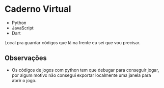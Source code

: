 # Caderno Virtual

- Python
- JavaScript
- Dart

Local pra guardar códigos que lá na frente eu sei que vou precisar.

## Observações

- Os códigos de jogos com python tem que debugar para conseguir jogar, por algum motivo não consegui exportar localmente uma janela para abrir o jogo.
